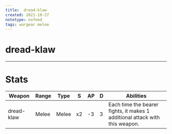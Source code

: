 ```yaml
---
title:  dread-klaw
created: 2021-10-27
notetype: nofeed
tags: wargear melee
---
```


# dread-klaw

---

# Stats

| Weapon     | Range | Type  | S   | AP  | D   | Abilities                                                                   |
| ---------- | ----- | ----- | --- | --- | --- | --------------------------------------------------------------------------- |
| dread-klaw | Melee | Melee | x2  | -3  | 3   | Each time the bearer fights, it makes 1 additional attack with this weapon. | 
